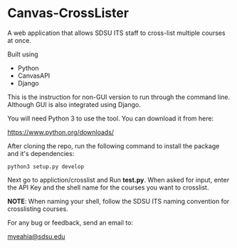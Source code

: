 # Canvas-CrossLister
A web application that allows SDSU ITS staff to cross-list multiple courses at once.

Built using

- Python
- CanvasAPI
- Django

This is the instruction for non-GUI version to run through the command line. Although GUI is also integrated using Django.

You will need Python 3 to use the tool. You can download it from here:

https://www.python.org/downloads/

After cloning the repo, run the following command to install the package and it's dependencies:

`python3 setup.py develop`

Next go to appliction/crosslist and Run **test.py**. When asked for input, enter the API Key and the shell name for the courses you want to crosslist.

**NOTE**: When naming your shell, follow the SDSU ITS naming convention for crosslisting courses.

For any bug or feedback, send an email to:

myeahia@sdsu.edu
